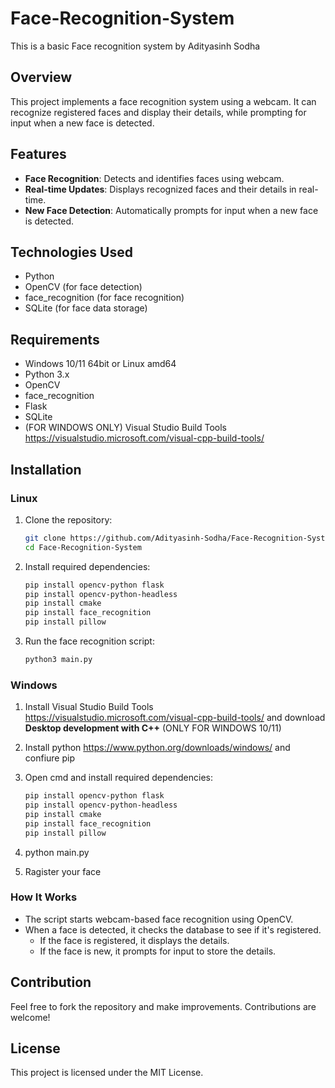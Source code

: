 # Face-Recognition-System
This is a basic Face recognition system by Adityasinh Sodha 

## Overview
This project implements a face recognition system using a webcam. It can recognize registered faces and display their details, while prompting for input when a new face is detected.

## Features
- **Face Recognition**: Detects and identifies faces using webcam.
- **Real-time Updates**: Displays recognized faces and their details in real-time.
- **New Face Detection**: Automatically prompts for input when a new face is detected.

## Technologies Used
- Python
- OpenCV (for face detection)
- face_recognition (for face recognition)
- SQLite (for face data storage)

## Requirements
- Windows 10/11 64bit or Linux amd64
- Python 3.x
- OpenCV
- face_recognition
- Flask
- SQLite
- (FOR WINDOWS ONLY) Visual Studio Build Tools https://visualstudio.microsoft.com/visual-cpp-build-tools/

## Installation
### Linux
1. Clone the repository:
    ```bash
    git clone https://github.com/Adityasinh-Sodha/Face-Recognition-System
    cd Face-Recognition-System
    ```   
2. Install required dependencies:
    ```bash
    pip install opencv-python flask
    pip install opencv-python-headless
    pip install cmake
    pip install face_recognition
    pip install pillow

    ```
3. Run the face recognition script:
    ```bash
    python3 main.py
    ```
### Windows
1. Install Visual Studio Build Tools
   https://visualstudio.microsoft.com/visual-cpp-build-tools/
   and download **Desktop development with C++** (ONLY FOR WINDOWS 10/11)

2. Install python https://www.python.org/downloads/windows/
   and confiure pip

3. Open cmd and install required dependencies:
    ```bash
    pip install opencv-python flask
    pip install opencv-python-headless
    pip install cmake
    pip install face_recognition
    pip install pillow

    ```
4. python main.py
5. Ragister your face

### How It Works
- The script starts webcam-based face recognition using OpenCV.
- When a face is detected, it checks the database to see if it's registered.
    - If the face is registered, it displays the details.
    - If the face is new, it prompts for input to store the details.

## Contribution
Feel free to fork the repository and make improvements. Contributions are welcome!

## License
This project is licensed under the MIT License.
